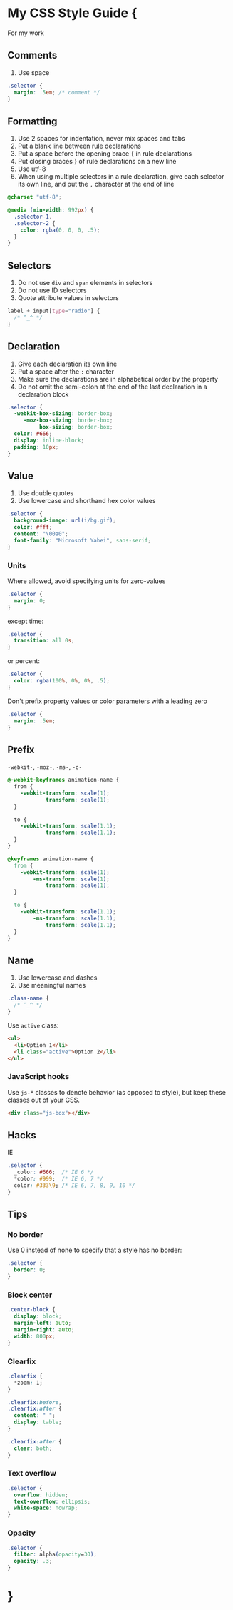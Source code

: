 # My CSS Style Guide {

For my work

## Comments

1. Use space

``` css
.selector {
  margin: .5em; /* comment */
}
```

## Formatting

1. Use 2 spaces for indentation, never mix spaces and tabs
2. Put a blank line between rule declarations
3. Put a space before the opening brace `{` in rule declarations
4. Put closing braces } of rule declarations on a new line
5. Use utf-8
6. When using multiple selectors in a rule declaration, give each selector its own line, and put the `,` character at the end of line

``` css
@charset "utf-8";

@media (min-width: 992px) {
  .selector-1,
  .selector-2 {
    color: rgba(0, 0, 0, .5);
  }
}
```

## Selectors

1. Do not use `div` and `span` elements in selectors
2. Do not use ID selectors
3. Quote attribute values in selectors

``` css
label + input[type="radio"] {
  /* ^_^ */
}
```

## Declaration

1. Give each declaration its own line
2. Put a space after the `:` character
3. Make sure the declarations are in alphabetical order by the property
4. Do not omit the semi-colon at the end of the last declaration in a declaration block

``` css
.selector {
  -webkit-box-sizing: border-box;
     -moz-box-sizing: border-box;
          box-sizing: border-box;
  color: #666;
  display: inline-block;
  padding: 10px;
}
```

## Value

1. Use double quotes
2. Use lowercase and shorthand hex color values

``` css
.selector {
  background-image: url(i/bg.gif);
  color: #fff;
  content: "\00a0";
  font-family: "Microsoft Yahei", sans-serif;
}
```

### Units

Where allowed, avoid specifying units for zero-values

``` css
.selector {
  margin: 0;
}
```

except time:

``` css
.selector {
  transition: all 0s;
}
```

or percent:

``` css
.selector {
  color: rgba(100%, 0%, 0%, .5);
}
```

Don't prefix property values or color parameters with a leading zero

``` css
.selector {
  margin: .5em;
}
```

## Prefix

`-webkit-`, `-moz-`, `-ms-`, `-o-`

``` css
@-webkit-keyframes animation-name {
  from {
    -webkit-transform: scale(1);
            transform: scale(1);
  }

  to {
    -webkit-transform: scale(1.1);
            transform: scale(1.1);
  }
}

@keyframes animation-name {
  from {
    -webkit-transform: scale(1);
        -ms-transform: scale(1);
            transform: scale(1);
  }

  to {
    -webkit-transform: scale(1.1);
        -ms-transform: scale(1.1);
            transform: scale(1.1);
  }
}
```

## Name

1. Use lowercase and dashes
2. Use meaningful names

``` css
.class-name {
  /* ^_^ */
}
```

Use `active` class:

``` html
<ul>
  <li>Option 1</li>
  <li class="active">Option 2</li>
</ul>
```

### JavaScript hooks

Use `js-*` classes to denote behavior (as opposed to style), but keep these classes out of your CSS.

``` html
<div class="js-box"></div>
```

## Hacks

IE

``` css
.selector {
  _color: #666;  /* IE 6 */
  *color: #999;  /* IE 6, 7 */
  color: #333\9; /* IE 6, 7, 8, 9, 10 */
}
```

## Tips

### No border

Use 0 instead of none to specify that a style has no border:

``` css
.selector {
  border: 0;
}
```

### Block center

``` css
.center-block {
  display: block;
  margin-left: auto;
  margin-right: auto;
  width: 800px;
}
```

### Clearfix

``` css
.clearfix {
  *zoom: 1;
}

.clearfix:before,
.clearfix:after {
  content: " ";
  display: table;
}

.clearfix:after {
  clear: both;
}
```

### Text overflow

``` css
.selector {
  overflow: hidden;
  text-overflow: ellipsis;
  white-space: nowrap;
}
```

### Opacity

``` css
.selector {
  filter: alpha(opacity=30);
  opacity: .3;
}
```

# }
